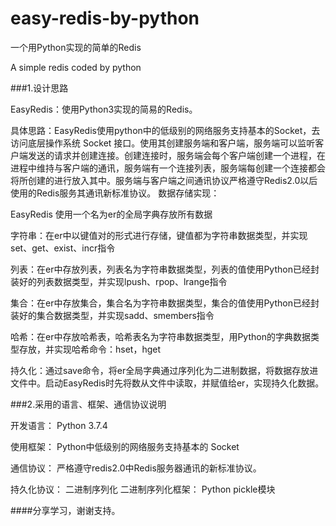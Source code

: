 # easy-redis-by-python

一个用Python实现的简单的Redis

A simple redis coded by python

###1.设计思路

EasyRedis：使用Python3实现的简易的Redis。

具体思路：EasyRedis使用python中的低级别的网络服务支持基本的Socket，去访问底层操作系统 Socket 接口。使用其创建服务端和客户端，服务端可以监听客户端发送的请求并创建连接。创建连接时，服务端会每个客户端创建一个进程，在进程中维持与客户端的通讯，服务端有一个连接列表，服务端每创建一个连接都会将所创建的进行放入其中。服务端与客户端之间通讯协议严格遵守Redis2.0以后使用的Redis服务其通讯新标准协议。
数据存储实现：

EasyRedis 使用一个名为er的全局字典存放所有数据

字符串：在er中以键值对的形式进行存储，键值都为字符串数据类型，并实现set、get、exist、incr指令

列表：在er中存放列表，列表名为字符串数据类型，列表的值使用Python已经封装好的列表数据类型，并实现lpush、rpop、lrange指令

集合：在er中存放集合，集合名为字符串数据类型，集合的值使用Python已经封装好的集合数据类型，并实现sadd、smembers指令

哈希：在er中存放哈希表，哈希表名为字符串数据类型，用Python的字典数据类型存放，并实现哈希命令：hset，hget

持久化：通过save命令，将er全局字典通过序列化为二进制数据，将数据存放进文件中。启动EasyRedis时先将数从文件中读取，并赋值给er，实现持久化数据。

###2.采用的语言、框架、通信协议说明

开发语言：
Python 3.7.4

使用框架：
Python中低级别的网络服务支持基本的 Socket

通信协议：
严格遵守redis2.0中Redis服务器通讯的新标准协议。

持久化协议：
二进制序列化
二进制序列化框架：
Python pickle模块

####分享学习，谢谢支持。